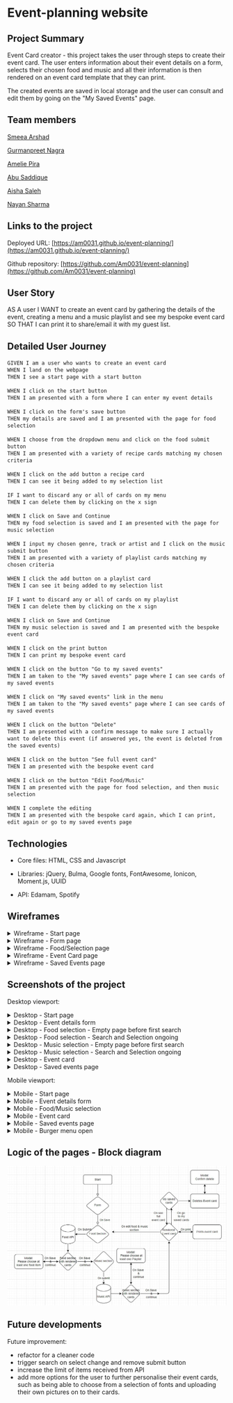 # Event-planning website

## Project Summary

Event Card creator - this project takes the user through steps to create their event card. The user enters information about their event details on a form, selects their chosen food and music and all their information is then rendered on an event card template that they can print.

The created events are saved in local storage and the user can consult and edit them by going on the "My Saved Events" page.

## Team members

[Smeea Arshad](https://github.com/smeea-2018)

[Gurmanpreet Nagra](https://github.com/Mkn01)

[Amelie Pira](https://github.com/Am0031)

[Abu Saddique](https://github.com/abusaddique95)

[Aisha Saleh](https://github.com/Saleha22)

[Nayan Sharma](https://github.com/nsharma-uk)

## Links to the project

Deployed URL: [https://am0031.github.io/event-planning/](https://am0031.github.io/event-planning/)

Github repository: [https://github.com/Am0031/event-planning](https://github.com/Am0031/event-planning)

## User Story

AS A user
I WANT to create an event card by gathering the details of the event, creating a menu and a music playlist and see my bespoke event card
SO THAT I can print it to share/email it with my guest list.


## Detailed User Journey

```
GIVEN I am a user who wants to create an event card
WHEN I land on the webpage
THEN I see a start page with a start button

WHEN I click on the start button
THEN I am presented with a form where I can enter my event details

WHEN I click on the form's save button
THEN my details are saved and I am presented with the page for food selection

WHEN I choose from the dropdown menu and click on the food submit button
THEN I am presented with a variety of recipe cards matching my chosen criteria

WHEN I click on the add button a recipe card
THEN I can see it being added to my selection list

IF I want to discard any or all of cards on my menu
THEN I can delete them by clicking on the x sign

WHEN I click on Save and Continue
THEN my food selection is saved and I am presented with the page for music selection

WHEN I input my chosen genre, track or artist and I click on the music submit button
THEN I am presented with a variety of playlist cards matching my chosen criteria

WHEN I click the add button on a playlist card
THEN I can see it being added to my selection list

IF I want to discard any or all of cards on my playlist
THEN I can delete them by clicking on the x sign

WHEN I click on Save and Continue
THEN my music selection is saved and I am presented with the bespoke event card

WHEN I click on the print button
THEN I can print my bespoke event card

WHEN I click on the button "Go to my saved events"
THEN I am taken to the "My saved events" page where I can see cards of my saved events

WHEN I click on "My saved events" link in the menu
THEN I am taken to the "My saved events" page where I can see cards of my saved events

WHEN I click on the button "Delete"
THEN I am presented with a confirm message to make sure I actually want to delete this event (if answered yes, the event is deleted from the saved events)

WHEN I click on the button "See full event card"
THEN I am presented with the bespoke event card

WHEN I click on the button "Edit Food/Music"
THEN I am presented with the page for food selection, and then music selection

WHEN I complete the editing
THEN I am presented with the bespoke card again, which I can print, edit again or go to my saved events page
```

## Technologies

- Core files: HTML, CSS and Javascript

- Libraries: jQuery, Bulma, Google fonts, FontAwesome, Ionicon, Moment.js, UUID

- API: Edamam, Spotify

## Wireframes

<details>
<summary>Wireframe - Start page </summary>

![Desktop - Start page](./assets/images/wireframe-start-page.png)

</details>

<details>
<summary>Wireframe - Form page </summary>

![Desktop - Start page](./assets/images/wireframe-form-page.png)

</details>

<details>
<summary>Wireframe - Food/Selection page </summary>

![Desktop - Start page](./assets/images/wireframe-selection-page.png)

</details>

<details>
<summary>Wireframe - Event Card page </summary>

![Desktop - Start page](./assets/images/wireframe-event-card-page.png)

</details>

<details>
<summary>Wireframe - Saved Events page </summary>

![Desktop - Start page](./assets/images/wireframe-saved-events-page.png)

</details>

## Screenshots of the project

Desktop viewport:

<details>
<summary>Desktop - Start page </summary>

![Desktop - Start page](./assets/images/desktop-start-page.png)

</details>

<details>
<summary>Desktop - Event details form </summary>

![Desktop - Event details form](./assets/images/desktop-event-details-form.png)

</details>

<details>
<summary>Desktop - Food selection - Empty page before first search </summary>

![Desktop - Food selection - Empty page before first search](./assets/images/desktop-food-selection-empty.png)

</details>

<details>
<summary>Desktop - Food selection - Search and Selection ongoing </summary>

![Desktop - Food selection - Search and Selection ongoing](./assets/images/desktop-food-selection-ongoing.png)

</details>

<details>
<summary>Desktop - Music selection - Empty page before first search </summary>

![Desktop - Music selection - Empty page before first search](./assets/images/desktop-music-selection-empty.png)

</details>

<details>
<summary>Desktop - Music selection - Search and Selection ongoing </summary>

![Desktop - Music selection - Search and Selection ongoing](./assets/images/desktop-music-selection-ongoing.png)

</details>

<details>
<summary>Desktop - Event card </summary>

![Desktop - Event card - Full page](./assets/images/desktop-event-card-full-view.png)

</details>

<details>
<summary>Desktop - Saved events page </summary>

![Desktop - Saved Events page](./assets/images/desktop-saved-events-page.png)

</details>

Mobile viewport:

<details>
<summary>Mobile - Start page </summary>

![Mobile - Start page](./assets/images/mobile-start-page.png)

</details>

<details>
<summary>Mobile - Event details form </summary>

![Mobile - Event details form](./assets/images/mobile-event-details-form.png)

</details>

<details>
<summary>Mobile - Food/Music selection </summary>

![Mobile - Food selection - Search and Selection ongoing](./assets/images/mobile-food-selection-ongoing.png)

</details>

<details>
<summary>Mobile - Event card </summary>

![Mobile - Event card - Full page](./assets/images/mobile-event-card.png)

</details>

<details>
<summary>Mobile - Saved events page </summary>

![Mobile - Saved Events page](./assets/images/mobile-saved-events-page.png)

</details>

<details>
<summary>Mobile - Burger menu open </summary>

![Mobile - Burger menu open](./assets/images/mobile-burger-open.png)

</details>

## Logic of the pages - Block diagram

![Block diagram](./assets/images/block-diagram-event-planning.jpg)

## Future developments

Future improvement:

- refactor for a cleaner code
- trigger search on select change and remove submit button
- increase the limit of items received from API
- add more options for the user to further personalise their event
  cards, such as being able to choose from a selection of fonts and uploading their own pictures on to their cards.
